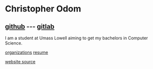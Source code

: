 # Christopher Odom

## [github](https://github.com/Codom) --- [gitlab](https://gitlab.com/Codom)

I am a student at Umass Lowell aiming to 
get my bachelors in Computer Science.

[organizations](./organizations.html) [resume](./resume.pdf)


[website source](https://github.com/Codom/Codom.github.io)

<!-- Global site tag (gtag.js) - Google Analytics -->
<script async src="https://www.googletagmanager.com/gtag/js?id=UA-136386314-1"></script>
<script>
  window.dataLayer = window.dataLayer || [];
  function gtag(){dataLayer.push(arguments);}
  gtag('js', new Date());

  gtag('config', 'UA-136386314-1');
</script>
